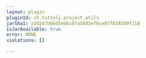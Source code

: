 ```yaml
---
layout: plugin
pluginId: ch.tutteli.project.utils
jarSha1: a3d247b66d5ed6c0fa5603efbce8ff634589f118
isJarAvailable: true
error: NONE
violations: []

---
```

